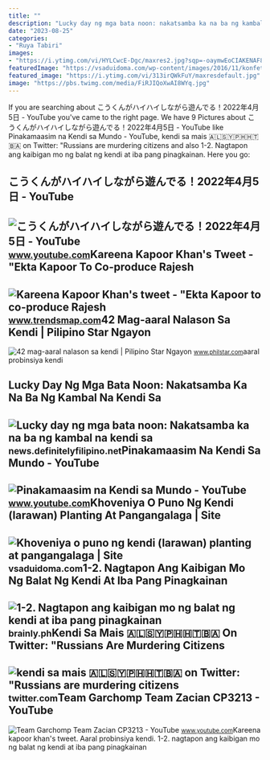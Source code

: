 ```yaml
---
title: ""
description: "Lucky day ng mga bata noon: nakatsamba ka na ba ng kambal na kendi sa"
date: "2023-08-25"
categories:
- "Ruya Tabiri"
images:
- "https://i.ytimg.com/vi/HYLCwcE-Dgc/maxres2.jpg?sqp=-oaymwEoCIAKENAF8quKqQMcGADwAQH4AYwCgALgA4oCDAgAEAEYRSBHKGUwDw==&amp;rs=AOn4CLC_ulBvmvqa2cf2uT56Qfk3FCYaDA"
featuredImage: "https://vsaduidoma.com/wp-content/images/2016/11/konfetnoe-derevo_thumb.jpg"
featured_image: "https://i.ytimg.com/vi/313irQWkFuY/maxresdefault.jpg"
image: "https://pbs.twimg.com/media/FiRJIQoXwAI8WYq.jpg"
---
```


If you are searching about こうくんがハイハイしながら遊んでる！2022年4月5日 - YouTube you've came to the right page. We have 9 Pictures about こうくんがハイハイしながら遊んでる！2022年4月5日 - YouTube like Pinakamaasim na Kendi sa Mundo - YouTube, kendi sa mais 🇦🇱🇸🇾🇵🇭🇭🇹🇧🇦 on Twitter: "Russians are murdering citizens and also 1-2. Nagtapon ang kaibigan mo ng balat ng kendi at iba pang pinagkainan. Here you go:

こうくんがハイハイしながら遊んでる！2022年4月5日 - YouTube
-------------------------------------

 ![こうくんがハイハイしながら遊んでる！2022年4月5日 - YouTube](https://i.ytimg.com/vi/H2fAEMesIjo/maxresdefault.jpg?sqp=-oaymwEmCIAKENAF8quKqQMa8AEB-AH-CYAC0AWKAgwIABABGGUgXyhTMA8=&rs=AOn4CLCJYSghky0o-ilndxvg6fCYAda1ug) <small>www.youtube.com</small>Kareena Kapoor Khan's Tweet - "Ekta Kapoor To Co-produce Rajesh
---------------------------------------------------------------

 ![Kareena Kapoor Khan's tweet - "Ekta Kapoor to co-produce Rajesh](https://pbs.twimg.com/media/Fcyada8X0AANSFu.jpg) <small>www.trendsmap.com</small>42 Mag-aaral Nalason Sa Kendi | Pilipino Star Ngayon
----------------------------------------------------

 ![42 mag-aaral nalason sa kendi | Pilipino Star Ngayon](https://media.philstar.com/images/articles/hospitalsick_2018-06-29_20-38-02.jpg) <small>www.philstar.com</small>aaral probinsiya kendi

Lucky Day Ng Mga Bata Noon: Nakatsamba Ka Na Ba Ng Kambal Na Kendi Sa
---------------------------------------------------------------------

 ![Lucky day ng mga bata noon: Nakatsamba ka na ba ng kambal na kendi sa](https://news.definitelyfilipino.net/wp-content/uploads/2022/09/featured-kambal-na-kendi.jpg) <small>news.definitelyfilipino.net</small>Pinakamaasim Na Kendi Sa Mundo - YouTube
----------------------------------------

 ![Pinakamaasim na Kendi sa Mundo - YouTube](https://i.ytimg.com/vi/313irQWkFuY/maxresdefault.jpg) <small>www.youtube.com</small>Khoveniya O Puno Ng Kendi (larawan) Planting At Pangangalaga | Site
-------------------------------------------------------------------

 ![Khoveniya o puno ng kendi (larawan) planting at pangangalaga | Site](https://vsaduidoma.com/wp-content/images/2016/11/konfetnoe-derevo_thumb.jpg) <small>vsaduidoma.com</small>1-2. Nagtapon Ang Kaibigan Mo Ng Balat Ng Kendi At Iba Pang Pinagkainan
-----------------------------------------------------------------------

 ![1-2. Nagtapon ang kaibigan mo ng balat ng kendi at iba pang pinagkainan](https://ph-static.z-dn.net/files/d91/5fb91aab15e271a2d9e21d465eb0db73.jpg) <small>brainly.ph</small>Kendi Sa Mais 🇦🇱🇸🇾🇵🇭🇭🇹🇧🇦 On Twitter: "Russians Are Murdering Citizens
---------------------------------------------------------------------

 ![kendi sa mais 🇦🇱🇸🇾🇵🇭🇭🇹🇧🇦 on Twitter: "Russians are murdering citizens](https://pbs.twimg.com/media/FiRJIQoXwAI8WYq.jpg) <small>twitter.com</small>Team Garchomp Team Zacian CP3213 - YouTube
------------------------------------------

 ![Team Garchomp Team Zacian CP3213 - YouTube](https://i.ytimg.com/vi/HYLCwcE-Dgc/maxres2.jpg?sqp=-oaymwEoCIAKENAF8quKqQMcGADwAQH4AYwCgALgA4oCDAgAEAEYRSBHKGUwDw==&rs=AOn4CLC_ulBvmvqa2cf2uT56Qfk3FCYaDA) <small>www.youtube.com</small>Kareena kapoor khan's tweet. Aaral probinsiya kendi. 1-2. nagtapon ang kaibigan mo ng balat ng kendi at iba pang pinagkainan
